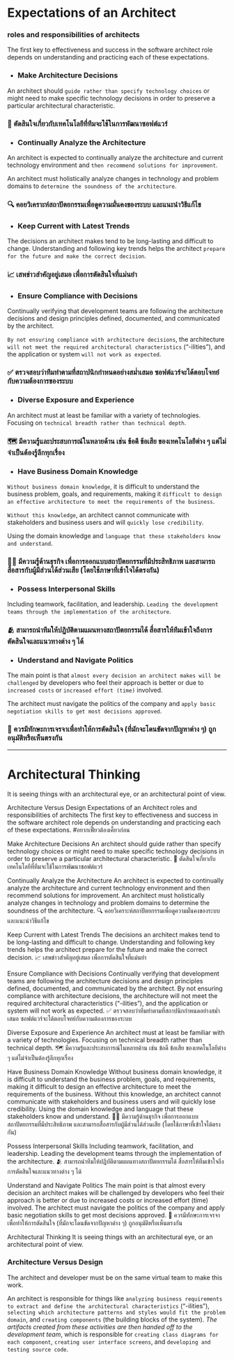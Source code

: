 # Expectations of an Architect
### roles and responsibilities of architects
The first key to effectiveness and success in the software architect role depends on understanding and practicing each of these expectations.

- ### Make Architecture Decisions
An architect should `guide rather than specify technology choices` or might need to make specific technology decisions in order to preserve a particular architectural characteristic.
### 🤔 ตัดสินใจเกี่ยวกับเทคโนโลยีที่ทีมจะใช้ในการพัฒนาซอฟต์แวร์

- ### Continually Analyze the Architecture
An architect is expected to continually analyze the architecture and current technology environment and `then recommend solutions for improvement`.

An architect must holistically analyze changes in technology and problem domains to `determine the soundness of the architecture`. 
### 🔍 คอยวิเคราะห์สถาปัตยกรรมเพื่อดูความมั่นคงของระบบ และแนะนำวิธีแก้ไข

- ### Keep Current with Latest Trends
The decisions an architect makes tend to be long-lasting and difficult to change. Understanding and following key trends helps the architect `prepare for the future and make the correct decision`.
### 📈 เสพข่าวสำคัญอยู่เสมอ เพื่อการตัดสินใจที่แม่นยำ

- ### Ensure Compliance with Decisions
Continually verifying that development teams are following the architecture decisions and design principles defined, documented, and communicated by the architect.

`By not ensuring compliance with architecture decisions`, the architecture `will not meet the required architectural characteristics` (“-ilities”), and the application or system `will not work as expected`.
### ✅ ตรวจสอบว่าทีมทำตามที่สถาปนิกกำหนดอย่างสมํ่าเสมอ ซอฟต์แวร์จะได้ตอบโจทย์กับความต้องการของระบบ

- ### Diverse Exposure and Experience
An architect must at least be familiar with a variety of technologies. Focusing on `technical breadth rather than technical depth`.
### 🗺️ มีความรู้และประสบการณ์ในหลายด้าน เช่น ข้อดี ข้อเสีย ของเทคโนโลยีต่าง ๆ แต่ไม่จำเป็นต้องรู้ลึกทุกเรื่อง

- ### Have Business Domain Knowledge
`Without business domain knowledge`, it is difficult to understand the business problem, goals, and requirements, making it `difficult to design an effective architecture to meet the requirements of the business`.

`Without this knowledge`, an architect cannot communicate with stakeholders and business users and will `quickly lose credibility`. 

Using the domain knowledge and `language that these stakeholders know and understand`.
### 👨‍💼 มีความรู้ด้านธุรกิจ เพื่อการออกแบบสถาปัตยกรรมที่มีประสิทธิภาพ และสามารถสื่อสารกับผู้มีส่วนได้ส่วนเสีย (โดยใช้ภาษาที่เข้าใจได้ตรงกัน)

- ### Possess Interpersonal Skills
Including teamwork, facilitation, and leadership. `Leading the development teams through the implementation of the architecture`.
### 🫂 สามารถนำทีมให้ปฏิบัติตามแผนทางสถาปัตยกรรมได้ สื่อสารให้ทีมเข้าใจถึงการตัดสินใจและแนวทางต่าง ๆ ได้

- ### Understand and Navigate Politics
The main point is that `almost every decision an architect makes will be challenged` by developers who feel their approach is better or due to `increased costs` or `increased effort (time)` involved.

The architect must navigate the politics of the company and `apply basic negotiation skills to get most decisions approved`.
### 🤌 ควรมีทักษะการเจรจาเพื่อทำให้การตัดสินใจ (ที่มักจะโดนขัดจากปัญหาต่าง ๆ) ถูกอนุมัติหรือเห็นตรงกัน

---

# Architectural Thinking
It is seeing things with an architectural eye, or an architectural point of view. 

Architecture Versus Design
Expectations of an Architect
roles and responsibilities of architects
The first key to effectiveness and success in the software architect role depends on understanding and practicing each of these expectations. #อยากเฟี้ยวต้องเคี้ยวก่อน

Make Architecture Decisions
An architect should guide rather than specify technology choices or might need to make specific technology decisions in order to preserve a particular architectural characteristic.
🤔 ตัดสินใจเกี่ยวกับเทคโนโลยีที่ทีมจะใช้ในการพัฒนาซอฟต์แวร์

Continually Analyze the Architecture
An architect is expected to continually analyze the architecture and current technology environment and then recommend solutions for improvement.
An architect must holistically analyze changes in technology and problem domains to determine the soundness of the architecture. 
🔍 คอยวิเคราะห์สถาปัตยกรรมเพื่อดูความมั่นคงของระบบ และแนะนำวิธีแก้ไข

Keep Current with Latest Trends
The decisions an architect makes tend to be long-lasting and difficult to change. Understanding and following key trends helps the architect prepare for the future and make the correct decision.
📈 เสพข่าวสำคัญอยู่เสมอ เพื่อการตัดสินใจที่แม่นยำ

Ensure Compliance with Decisions
Continually verifying that development teams are following the architecture decisions and design principles defined, documented, and communicated by the architect.
By not ensuring compliance with architecture decisions, the architecture will not meet the required architectural characteristics (“-ilities”), and the application or system will not work as expected.
✅ ตรวจสอบว่าทีมทำตามที่สถาปนิกกำหนดอย่างสมํ่าเสมอ ซอฟต์แวร์จะได้ตอบโจทย์กับความต้องการของระบบ

Diverse Exposure and Experience
An architect must at least be familiar with a variety of technologies. Focusing on technical breadth rather than technical depth.
🗺️ มีความรู้และประสบการณ์ในหลายด้าน เช่น ข้อดี ข้อเสีย ของเทคโนโลยีต่าง ๆ แต่ไม่จำเป็นต้องรู้ลึกทุกเรื่อง

Have Business Domain Knowledge
Without business domain knowledge, it is difficult to understand the business problem, goals, and requirements, making it difficult to design an effective architecture to meet the requirements of the business.
Without this knowledge, an architect cannot communicate with stakeholders and business users and will quickly lose credibility. 
Using the domain knowledge and language that these stakeholders know and understand.
👨‍💼 มีความรู้ด้านธุรกิจ เพื่อการออกแบบสถาปัตยกรรมที่มีประสิทธิภาพ และสามารถสื่อสารกับผู้มีส่วนได้ส่วนเสีย (โดยใช้ภาษาที่เข้าใจได้ตรงกัน)

Possess Interpersonal Skills
Including teamwork, facilitation, and leadership. Leading the development teams through the implementation of the architecture.
🫂 สามารถนำทีมให้ปฏิบัติตามแผนทางสถาปัตยกรรมได้ สื่อสารให้ทีมเข้าใจถึงการตัดสินใจและแนวทางต่าง ๆ ได้

Understand and Navigate Politics
The main point is that almost every decision an architect makes will be challenged by developers who feel their approach is better or due to increased costs or increased effort (time) involved.
The architect must navigate the politics of the company and apply basic negotiation skills to get most decisions approved.
🤌 ควรมีทักษะการเจรจาเพื่อทำให้การตัดสินใจ (ที่มักจะโดนขัดจากปัญหาต่าง ๆ) ถูกอนุมัติหรือเห็นตรงกัน

Architectural Thinking
It is seeing things with an architectural eye, or an architectural point of view. 

### Architecture Versus Design
The architect and developer must be on the same virtual team to make this work.

An architect is responsible for things like `analyzing business requirements to extract and define the architectural characteristics` (“-ilities”), `selecting which architecture patterns and styles would fit the problem domain`, and `creating components` (the building blocks of the system). _The artifacts created from these activities are then handed off to the development team_, which is responsible for `creating class diagrams for each component`, `creating user interface screens`, and `developing and testing source code`.
